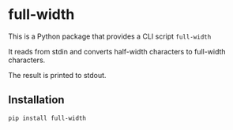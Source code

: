 # full-width

This is a Python package that provides a CLI script `full-width`

It reads from stdin and converts half-width characters to full-width characters.

The result is printed to stdout.

## Installation

    pip install full-width
